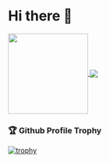 # Hi there 👋

<a href="https://github.com/anuraghazra/github-readme-stats">
  <img align="center" src="https://git-hub-readme-stats-clone3-pxgh.vercel.app/api?username=yamayuz&theme=prussian&show_icons=true" height="164px" />
</a>

<a href="https://github.com/anuraghazra/github-readme-stats">
  <img align="center" src="https://git-hub-readme-stats-clone3-pxgh.vercel.app/api/top-langs/?username=yamayuz&layout=compact&theme=prussian" />
</a>

### 🏆 Github Profile Trophy
[![trophy](https://github-profile-trophy.vercel.app/?username=yamayuz&theme=gruvbox&column=8&margin-w=2)](https://github.com/ryo-ma/github-profile-trophy)

<!--
**yamayuz/yamayuz** is a ✨ _special_ ✨ repository because its `README.md` (this file) appears on your GitHub profile.

Here are some ideas to get you started:

- 🔭 I’m currently working on ...
- 🌱 I’m currently learning ...
- 👯 I’m looking to collaborate on ...
- 🤔 I’m looking for help with ...
- 💬 Ask me about ...
- 📫 How to reach me: ...
- 😄 Pronouns: ...
- ⚡ Fun fact: ...
-->
